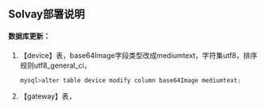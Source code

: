 ## Solvay部署说明

#### 数据库更新：

1. 【device】表，base64Image字段类型改成mediumtext，字符集utf8，排序规则utf8_general_ci，

   ```powershell
   mysql>alter table device modify column base64Image mediumtext;
   ```

   

2. 【gateway】表，